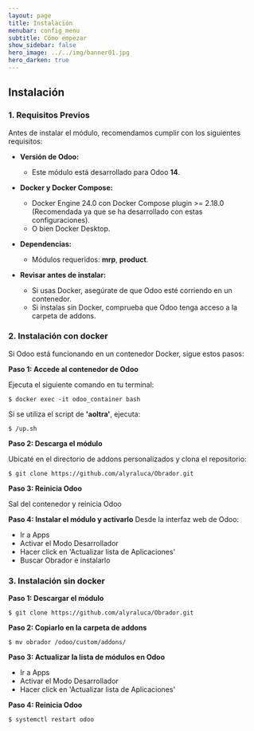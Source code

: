```yaml
---
layout: page
title: Instalación
menubar: config_menu
subtitle: Cómo empezar
show_sidebar: false
hero_image: ../../img/banner01.jpg 
hero_darken: true
---
```

## **Instalación**

### **1. Requisitos Previos**  

Antes de instalar el módulo, recomendamos cumplir con los siguientes requisitos: 

- **Versión de Odoo:** 
    - Este módulo está desarrollado para Odoo **14**.

- **Docker y Docker Compose:** 
    - Docker Engine 24.0 con Docker Compose plugin >= 2.18.0 (Recomendada ya que se ha desarrollado con estas configuraciones). 
    - O bien Docker Desktop.
  
- **Dependencias:**  
    - Módulos requeridos: **mrp**, **product**.
  
- **Revisar antes de instalar:**
    - Si usas Docker, asegúrate de que Odoo esté corriendo en un contenedor.  
    - Si instalas sin Docker, comprueba que Odoo tenga acceso a la carpeta de addons.

### **2. Instalación con docker**
Si Odoo está funcionando en un contenedor Docker, sigue estos pasos:

**Paso 1: Accede al contenedor de Odoo**

Ejecuta el siguiente comando en tu terminal:

```
$ docker exec -it odoo_container bash
```

Si se utiliza el script de **'aoltra'**, ejecuta:

``` 
$ /up.sh 
```

**Paso 2: Descarga el módulo**

Ubicaté en el directorio de addons personalizados y clona el repositorio:

``` 
$ git clone https://github.com/alyraluca/Obrador.git
```

**Paso 3: Reinicia Odoo**

Sal del contenedor y reinicia Odoo

**Paso 4: Instalar el módulo y activarlo**
Desde la interfaz web de Odoo:
   - Ir a Apps
   - Activar el Modo Desarrollador
   - Hacer click en 'Actualizar lista de Aplicaciones'
   - Buscar Obrador e instalarlo

### 3. Instalación sin docker

**Paso 1: Descargar el módulo**

``` 
$ git clone https://github.com/alyraluca/Obrador.git
```

**Paso 2: Copiarlo en la carpeta de addons**

``` 
$ mv obrador /odoo/custom/addons/
```

**Paso 3: Actualizar la lista de módulos en Odoo**
   - Ir a Apps
   - Activar el Modo Desarrollador
   - Hacer click en 'Actualizar lista de Aplicaciones'
  
**Paso 4: Reinicia Odoo**

``` 
$ systemctl restart odoo
```
   

